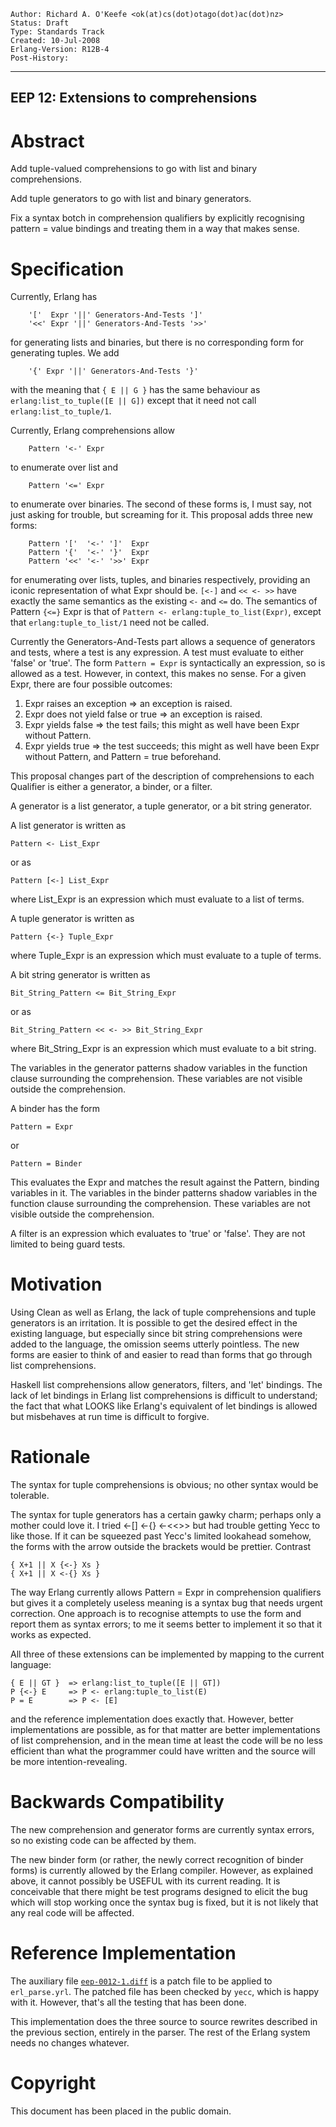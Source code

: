     Author: Richard A. O'Keefe <ok(at)cs(dot)otago(dot)ac(dot)nz>
    Status: Draft
    Type: Standards Track
    Created: 10-Jul-2008
    Erlang-Version: R12B-4
    Post-History:
****
EEP 12: Extensions to comprehensions
----

Abstract
========

Add tuple-valued comprehensions to go with list and binary
comprehensions.

Add tuple generators to go with list and binary generators.

Fix a syntax botch in comprehension qualifiers by explicitly
recognising pattern = value bindings and treating them in a
way that makes sense.

Specification
=============

Currently, Erlang has

        '['  Expr '||' Generators-And-Tests ']'
        '<<' Expr '||' Generators-And-Tests '>>'

for generating lists and binaries, but there is no corresponding
form for generating tuples.  We add

        '{' Expr '||' Generators-And-Tests '}'

with the meaning that `{ E || G }` has the same behaviour as
`erlang:list_to_tuple([E || G])` except that it need not call
`erlang:list_to_tuple/1`.

Currently, Erlang comprehensions allow

        Pattern '<-' Expr

to enumerate over list and

        Pattern '<=' Expr

to enumerate over binaries.  The second of these forms is,
I must say, not just asking for trouble, but screaming for it.
This proposal adds three new forms:

        Pattern '['  '<-' ']'  Expr
        Pattern '{'  '<-' '}'  Expr
        Pattern '<<' '<-' '>>' Expr

for enumerating over lists, tuples, and binaries respectively,
providing an iconic representation of what Expr should be.
`[<-]` and `<< <- >>` have exactly the same semantics as the
existing `<-` and `<=` do.  The semantics of Pattern `{<=}` Expr
is that of `Pattern <- erlang:tuple_to_list(Expr)`, except that
`erlang:tuple_to_list/1` need not be called.

Currently the Generators-And-Tests part allows a sequence of
generators and tests, where a test is any expression.  A test
must evaluate to either 'false' or 'true'.  The form `Pattern = Expr`
is syntactically an expression, so is allowed as a test.
However, in context, this makes no sense.  For a given Expr,
there are four possible outcomes:

1. Expr raises an exception => an exception is raised.
2. Expr does not yield false or true => an exception is raised.
3. Expr yields false => the test fails;
   this might as well have been Expr without Pattern.
4. Expr yields true => the test succeeds;
   this might as well have been Expr without Pattern,
   and Pattern = true beforehand.

This proposal changes part of the description of comprehensions to
each Qualifier is either a generator, a binder, or a filter.

A generator is a list generator, a tuple generator,
or a bit string generator.

A list generator is written as

    Pattern <- List_Expr

or as

    Pattern [<-] List_Expr

where List_Expr is an expression which must evaluate to
a list of terms.

A tuple generator is written as

    Pattern {<-} Tuple_Expr

where Tuple_Expr is an expression which must evaluate to
a tuple of terms.

A bit string generator is written as

    Bit_String_Pattern <= Bit_String_Expr

or as

    Bit_String_Pattern << <- >> Bit_String_Expr

where Bit_String_Expr is an expression which must
evaluate to a bit string.

The variables in the generator patterns shadow variables in the
function clause surrounding the comprehension.  These variables
are not visible outside the comprehension.

A binder has the form

    Pattern = Expr

or

    Pattern = Binder

This evaluates the Expr and matches the result against the
Pattern, binding variables in it.
The variables in the binder patterns shadow variables in the
function clause surrounding the comprehension.  These variables
are not visible outside the comprehension.

A filter is an expression which evaluates to 'true' or 'false'.
They are not limited to being guard tests.

Motivation
==========

Using Clean as well as Erlang, the lack of tuple comprehensions
and tuple generators is an irritation.  It is possible to get the
desired effect in the existing language, but especially since
bit string comprehensions were added to the language, the
omission seems utterly pointless.  The new forms are easier to
think of and easier to read than forms that go through list
comprehensions.

Haskell list comprehensions allow generators, filters, and
'let' bindings.  The lack of let bindings in Erlang list
comprehensions is difficult to understand; the fact that what
LOOKS like Erlang's equivalent of let bindings is allowed but
misbehaves at run time is difficult to forgive.

Rationale
=========

The syntax for tuple comprehensions is obvious; no other syntax
would be tolerable.

The syntax for tuple generators has a certain gawky charm;
perhaps only a mother could love it.  I tried <-[] <-{} <-<<>>
but had trouble getting Yecc to like those.  If it can be
squeezed past Yecc's limited lookahead somehow, the forms with
the arrow outside the brackets would be prettier.  Contrast

    { X+1 || X {<-} Xs }
    { X+1 || X <-{} Xs }

The way Erlang currently allows Pattern = Expr in comprehension
qualifiers but gives it a completely useless meaning is a syntax
bug that needs urgent correction.  One approach is to recognise
attempts to use the form and report them as syntax errors; to me
it seems better to implement it so that it works as expected.

All three of these extensions can be implemented by mapping to
the current language:

    { E || GT }  => erlang:list_to_tuple([E || GT])
    P {<-} E     => P <- erlang:tuple_to_list(E)
    P = E        => P <- [E]

and the reference implementation does exactly that.  However,
better implementations are possible, as for that matter are
better implementations of list comprehension, and in the mean
time at least the code will be no less efficient than what the
programmer could have written and the source will be more
intention-revealing.

Backwards Compatibility
=======================

The new comprehension and generator forms are currently syntax
errors, so no existing code can be affected by them.

The new binder form (or rather, the newly correct recognition
of binder forms) is currently allowed by the Erlang compiler.
However, as explained above, it cannot possibly be USEFUL with
its current reading.  It is conceivable that there might be
test programs designed to elicit the bug which will stop working
once the syntax bug is fixed, but it is not likely that any real
code will be affected.

Reference Implementation
========================

The auxiliary file [`eep-0012-1.diff`][1] is a patch file to be
applied to `erl_parse.yrl`. The patched file has been checked by `yecc`,
which is happy with it. However, that's all the testing that has been done.

This implementation does the three source to source rewrites
described in the previous section, entirely in the parser.
The rest of the Erlang system needs no changes whatever.

[EEP-12]: <eep-00012.md> "EEP 12 Source"

[1]: eep-0012-1.diff
     "Patch file to be applied to erl_parse.yrl"

Copyright
=========

This document has been placed in the public domain.

[EmacsVar]: <> "Local Variables:"
[EmacsVar]: <> "mode: indented-text"
[EmacsVar]: <> "indent-tabs-mode: nil"
[EmacsVar]: <> "sentence-end-double-space: t"
[EmacsVar]: <> "fill-column: 70"
[EmacsVar]: <> "coding: utf-8"
[EmacsVar]: <> "End:"
